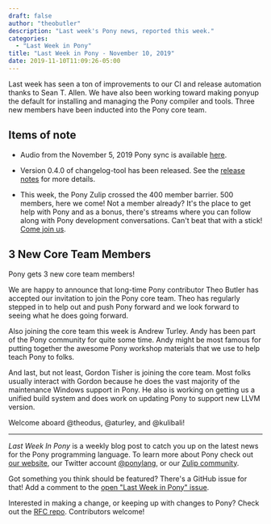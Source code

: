 ```yaml
---
draft: false
author: "theobutler"
description: "Last week's Pony news, reported this week."
categories:
  - "Last Week in Pony"
title: "Last Week in Pony - November 10, 2019"
date: 2019-11-10T11:09:26-05:00
---
```

Last week has seen a ton of improvements to our CI and release automation thanks to Sean T. Allen. We have also been working toward making ponyup the default for installing and managing the Pony compiler and tools. Three new members have been inducted into the Pony core team.
<!--more-->

## Items of note

- Audio from the November 5, 2019 Pony sync is available [here](https://sync-recordings.ponylang.io/r/2019_11_05.m4a).

- Version 0.4.0 of changelog-tool has been released. See the [release notes](https://github.com/ponylang/changelog-tool/releases/tag/0.4.0) for more details.

- This week, the Pony Zulip crossed the 400 member barrier. 500 members, here we come! Not a member already? It's the place to get help with Pony and as a bonus, there's streams where you can follow along with Pony development conversations. Can't beat that with a stick! [Come join us](https://ponylang.zulipchat.com/#).

## 3 New Core Team Members

Pony gets 3 new core team members!

We are happy to announce that long-time Pony contributor Theo Butler has accepted our invitation to join the Pony core team. Theo has regularly stepped in to help out and push Pony forward and we look forward to seeing what he does going forward.

Also joining the core team this week is Andrew Turley. Andy has been part of the Pony community for quite some time. Andy might be most famous for putting together the awesome Pony workshop materials that we use to help teach Pony to folks.

And last, but not least, Gordon Tisher is joining the core team. Most folks usually interact with Gordon because he does the vast majority of the maintenance Windows support in Pony. He also is working on getting us a unified build system and does work on updating Pony to support new LLVM version.

Welcome aboard @theodus, @aturley, and @kulibali!

---

_Last Week In Pony_ is a weekly blog post to catch you up on the latest news for the Pony programming language. To learn more about Pony check out [our website](https://ponylang.io), our Twitter account [@ponylang](https://twitter.com/ponylang), or our [Zulip community](https://ponylang.zulipchat.com).

Got something you think should be featured? There's a GitHub issue for that! Add a comment to the [open "Last Week in Pony" issue](https://github.com/ponylang/ponylang.github.io/issues?q=is%3Aissue+is%3Aopen+label%3Alast-week-in-pony).

Interested in making a change, or keeping up with changes to Pony? Check out the [RFC repo](https://github.com/ponylang/rfcs). Contributors welcome!

